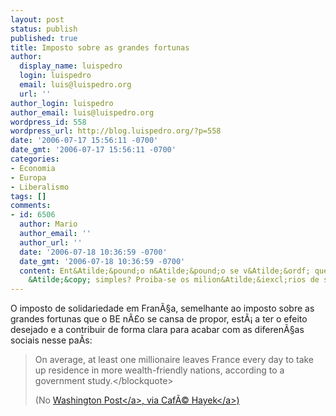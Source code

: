 ```yaml
---
layout: post
status: publish
published: true
title: Imposto sobre as grandes fortunas
author:
  display_name: luispedro
  login: luispedro
  email: luis@luispedro.org
  url: ''
author_login: luispedro
author_email: luis@luispedro.org
wordpress_id: 558
wordpress_url: http://blog.luispedro.org/?p=558
date: '2006-07-17 15:56:11 -0700'
date_gmt: '2006-07-17 15:56:11 -0700'
categories:
- Economia
- Europa
- Liberalismo
tags: []
comments:
- id: 6506
  author: Mario
  author_email: ''
  author_url: ''
  date: '2006-07-18 10:36:59 -0700'
  date_gmt: '2006-07-18 10:36:59 -0700'
  content: Ent&Atilde;&pound;o n&Atilde;&pound;o se v&Atilde;&ordf; que a solu&Atilde;&sect;&Atilde;&pound;o
    &Atilde;&copy; simples? Proiba-se os milion&Atilde;&iexcl;rios de sairem do pa&Atilde;&shy;s!
---
```

<p>O imposto de solidariedade em Fran&Atilde;&sect;a, semelhante ao imposto sobre as grandes fortunas que o BE n&Atilde;&pound;o se cansa de propor, est&Atilde;&iexcl; a ter o efeito desejado e a contribuir de forma clara para acabar com as diferen&Atilde;&sect;as sociais nesse pa&Atilde;&shy;s:</p>
<blockquote><p>On average, at least one millionaire leaves France every day to take up residence in more wealth-friendly nations, according to a government study.<&#47;blockquote></p>
<p>(No <a href="http:&#47;&#47;www.washingtonpost.com&#47;wp-dyn&#47;content&#47;article&#47;2006&#47;07&#47;15&#47;AR2006071501010.html">Washington Post<&#47;a>, via <a href="http:&#47;&#47;cafehayek.typepad.com&#47;hayek&#47;2006&#47;07&#47;oh_mais_no.html">Caf&Atilde;&copy; Hayek<&#47;a>)</p>
